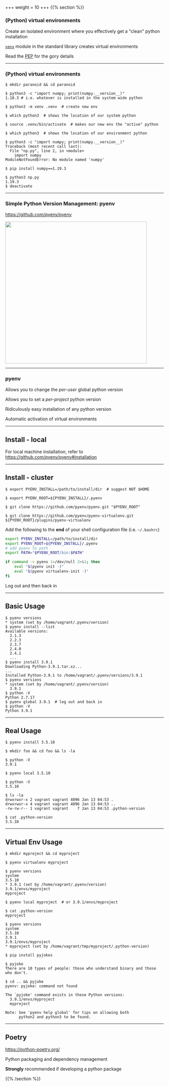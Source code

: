 +++
weight = 10
+++
{{% section %}}

### (Python) virtual environments

<p class="fragment fade-in-then-semi-out">
Create an isolated environment where you effectively get a "clean" python installation
</p>
<p class="fragment fade-in-then-semi-out">
<a href="https://docs.python.org/3/library/venv.html"><code>venv</code></a> module in the standard library creates virtual environments
</p>
<p class="fragment">Read the <a href="https://www.python.org/dev/peps/pep-0405/">PEP</a> for the gory details</p>


---

### (Python) virtual environments


```shell
$ mkdir paranoid && cd paranoid

$ python3 -c "import numpy; print(numpy.__version__)"
1.18.3 # i.e. whatever is installed in the system wide python

$ python3 -m venv .venv  # create new env

$ which python3  # shows the location of our system python

$ source .venv/bin/activate  # makes our new env the "active" python

$ which python3  # shows the location of our environment python

$ python3 -c "import numpy; print(numpy.__version__)"
Traceback (most recent call last):
  File "np.py", line 2, in <module>
    import numpy
ModuleNotFoundError: No module named 'numpy'

$ pip install numpy==1.19.3

$ python3 np.py
1.19.3
$ deactivate
```

---

### Simple Python Version Management: pyenv

<https://github.com/pyenv/pyenv>

<img src="images/pyenv.png"  style="border: none;" height="450">


---

### pyenv

<p class="fragment fade-in-then-semi-out">
Allows you to change the <em>per-user</em> global python version
</p>
<p class="fragment fade-in-then-semi-out">
Allows you to set a <em>per-project</em> python version
</p>
<p class="fragment fade-in-then-semi-out">Ridiculously easy installation of any python version</p>
<p class="fragment">Automatic activation of virtual environments</p>

---

## Install - local

For local machine installation, refer to   
<https://github.com/pyenv/pyenv#installation>

---

## Install - cluster

```shell
$ export PYENV_INSTALL=/path/to/install/dir  # suggest NOT $HOME

$ export PYENV_ROOT=${PYENV_INSTALL}/.pyenv

$ git clone https://github.com/pyenv/pyenv.git "$PYENV_ROOT"

$ git clone https://github.com/pyenv/pyenv-virtualenv.git ${PYENV_ROOT}/plugins/pyenv-virtualenv
```

Add the following to the **end** of your shell configuration file (i.e. `~/.bashrc`)

```sh
export PYENV_INSTALL=/path/to/install/dir
export PYENV_ROOT=${PYENV_INSTALL}/.pyenv
# add pyenv to path
export PATH="$PYENV_ROOT/bin:$PATH"

if command -v pyenv 1>/dev/null 2>&1; then
    eval "$(pyenv init -)"
    eval "$(pyenv virtualenv-init -)"
fi
```

Log out and then back in

---

## Basic Usage

```shell
$ pyenv versions
* system (set by /home/vagrant/.pyenv/version)
$ pyenv install --list
Available versions:
  2.1.3
  2.2.3
  2.3.7
  2.4.0
  2.4.1
  ...
$ pyenv install 3.9.1
Downloading Python-3.9.1.tar.xz...
...
Installed Python-3.9.1 to /home/vagrant/.pyenv/versions/3.9.1
$ pyenv versions
* system (set by /home/vagrant/.pyenv/version)
  3.9.1
$ python -V
Python 2.7.17
$ pyenv global 3.9.1  # log out and back in
$ python -V
Python 3.9.1
```

---

## Real Usage

```shell
$ pyenv install 3.5.10

$ mkdir foo && cd foo && ls -la

$ python -V
3.9.1

$ pyenv local 3.5.10

$ python -V
3.5.10

$ ls -la
drwxrwxr-x 2 vagrant vagrant 4096 Jan 13 04:53 .
drwxrwxr-x 4 vagrant vagrant 4096 Jan 13 04:53 ..
-rw-rw-r-- 1 vagrant vagrant    7 Jan 13 04:53 .python-version

$ cat .python-version
3.5.10
```

---

## Virtual Env Usage

```shell
$ mkdir myproject && cd myproject

$ pyenv virtualenv myproject

$ pyenv versions
system
3.5.10
* 3.9.1 (set by /home/vagrant/.pyenv/version)
3.9.1/envs/myproject
myproject

$ pyenv local myproject  # or 3.9.1/envs/myproject

$ cat .python-version
myproject

$ pyenv versions
system
3.5.10
3.9.1
3.9.1/envs/myproject
* myproject (set by /home/vagrant/tmp/myproject/.python-version)

$ pip install pyjokes

$ pyjoke
There are 10 types of people: those who understand binary and those who don't.

$ cd .. && pyjoke
pyenv: pyjoke: command not found

The `pyjoke' command exists in these Python versions:
  3.9.1/envs/myproject
  myproject

Note: See 'pyenv help global' for tips on allowing both
      python2 and python3 to be found.
```

---

## Poetry

<https://python-poetry.org/>

<p class="fragment fade-in-then-semi-out">
Python packaging and dependency management
</p>

<p class="fragment fade-in-then-semi-out">
<b>Strongly</b> recommended if developing a python package
</p>


{{% /section %}}
